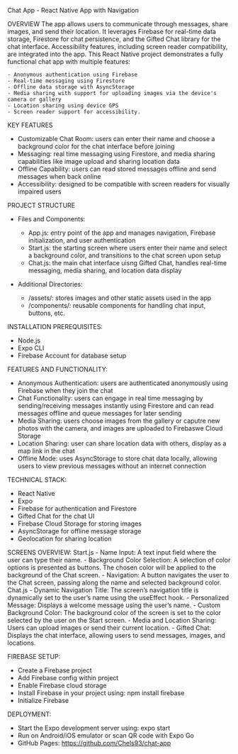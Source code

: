 Chat App - React Native App with Navigation

OVERVIEW
The app allows users to communicate through messages, share images, and send their location. It leverages Firebase for real-time data storage, Firestore for chat persistence, and the Gifted Chat library for the chat interface. Accessibility features, including screen reader compatibility, are integrated into the app. This React Native project demonstrates a fully functional chat app with multiple features:

    - Anonymous authentication using Firebase
    - Real-time messaging using Firestore
    - Offline data storage with AsyncStorage
    - Media sharing with support for uploading images via the device's camera or gallery
    - Location sharing using device GPS
    - Screen reader support for accessibility.

KEY FEATURES
- Customizable Chat Room: users can enter their name and choose a background color for the chat interface before joining
- Messaging: real time messaging using Firestore, and media sharing capabilities like image upload and sharing location data
- Offline Capability: users can read stored messages offline and send messages when back online
- Accessibility: designed to be compatible with screen readers for visually impaired users

PROJECT STRUCTURE
- Files and Components:

    - App.js: entry point of the app and manages navigation, Firebase initialization, and user authentication 
    - Start.js: the starting screen where users enter their name and select a background color, and transitions to the chat screen upon setup
    - Chat.js: the main chat interface uisng Gifted Chat, handles real-time messaging, media sharing, and location data display 

- Additional Directories:
    - /assets/: stores images and other static assets used in the app
    - /components/: reusable components for handling chat input, buttons, etc.

INSTALLATION PREREQUISITES:
- Node.js
- Expo CLI
- Firebase Account for database setup

FEATURES AND FUNCTIONALITY:
- Anonymous Authentication: users are authenticated anonymously using Firebase when they join the chat
- Chat Functionality: users can engage in real time messaging by sending/receiving messages instantly using Firestore and can read messages offline and queue messages for later sending 
- Media Sharing: users choose images from the gallery or caputre new photos with the camera, and images are uploaded to Firebaswe Cloud Storage
- Location Sharing: user can share location data with others, display as a map link in the chat 
- Offline Mode: uses AsyncStorage to store chat data locally, allowing users to view previous messages without an internet connection 

TECHNICAL STACK:
- React Native
- Expo
- Firebase for authentication and Firestore
- Gifted Chat for the chat UI
- Firebase Cloud Storage for storing images
- AsyncStorage for offline message storage
- Geolocation for sharing location

SCREENS OVERVIEW:
Start.js - Name Input: A text input field where the user can type their name. - Background Color Selection: A selection of color options is presented as buttons. The chosen color will be applied to the background of the Chat screen. - Navigation: A button navigates the user to the Chat screen, passing along the name and selected background color.
Chat.js - Dynamic Navigation Title: The screen’s navigation title is dynamically set to the user’s name using the useEffect hook. - Personalized Message: Displays a welcome message using the user’s name. - Custom Background Color: The background color of the screen is set to the color selected by the user on the Start screen. - Media and Location Sharing: Users can upload images or send their current location. - Gifted Chat: Displays the chat interface, allowing users to send messages, images, and locations.

FIREBASE SETUP:
- Create a Firebase project
- Add Firebase config within project
- Enable Firebase cloud storage
- Install Firebase in your project using: npm install firebase
- Initialize Firebase

DEPLOYMENT:
- Start the Expo development server using: expo start
- Run on Android/iOS emulator or scan QR code with Expo Go
- GitHub Pages: https://github.com/Chels93/chat-app
